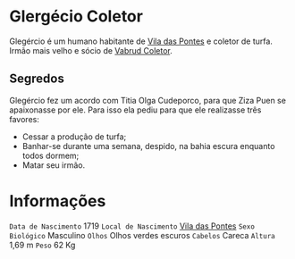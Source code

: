<!-- TITLE: Glergécio Coletor -->
<!-- SUBTITLE: Visão geral sobre Glergécio Coletor -->

# Glergécio Coletor
Glegércio é um humano habitante de [Vila das Pontes](http://localhost/lugares/plano-material/drafeon/sudeste-de-drafeon/vila-das-pontes#vila-das-pontes) e coletor de turfa. Irmão mais velho e sócio de [Vabrud Coletor](http://localhost/individuos/vabrud-coletor#vabrud-coletor).

## Segredos
Glegércio fez um acordo com Titia Olga Cudeporco, para que Ziza Puen se apaixonasse por ele. Para isso ela pediu para que ele realizasse três favores:
* Cessar a produção de turfa;
* Banhar-se durante uma semana, despido, na bahia escura enquanto todos dormem;
* Matar seu irmão.

# Informações
`Data de Nascimento` 1719 
`Local de Nascimento` [Vila das Pontes](http://localhost/lugares/plano-material/drafeon/sudeste-de-drafeon/vila-das-pontes#vila-das-pontes)
`Sexo Biológico` Masculino
`Olhos` Olhos verdes escuros
`Cabelos` Careca
`Altura` 1,69 m
`Peso` 62 Kg

